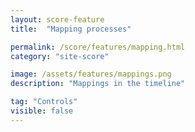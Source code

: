 ```yaml
---
layout: score-feature
title:  "Mapping processes"

permalink: /score/features/mapping.html
category: "site-score"

image: /assets/features/mappings.png
description: "Mappings in the timeline"

tag: "Controls"
visible: false
---
```

